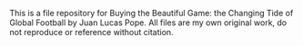 This is a file repository for Buying the Beautiful Game: the Changing Tide of Global Football by Juan Lucas Pope.
All files are my own original work, do not reproduce or reference without citation.
